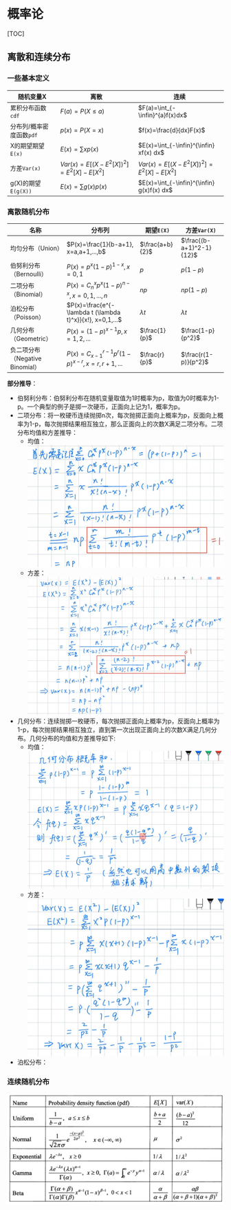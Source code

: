 # 概率论

[TOC]

## 离散和连续分布

### 一些基本定义

| 随机变量X                | 离散                                   | 连续                                       |
| ------------------------ | -------------------------------------- | ------------------------------------------ |
| 累积分布函数`cdf`        | $F(a) = P(X \leq a)$                   | $F(a)=\int_{-\infin}^{a}f(x)dx$            |
| 分布列/概率密度函数`pdf` | $p(x) = P(X=x)$                        | $f(x)=\frac{d}{dx}F(x)$                    |
| X的期望期望`E(x)`        | $E(x)=\sum xp(x)$                      | $E(x)=\int_{-\infin}^{\infin} xf(x) dx$    |
| 方差`Var(x)`             | $Var(x)=E[(X-E^2[X])^2]=E^2[X]-E[X^2]$ | $Var(x)=E[(X-E^2[X])^2]=E^2[X]-E[X^2]$     |
| g(X)的期望`E(g(X))`      | $E(x)=\sum g(x)p(x)$                   | $E(x)=\int_{-\infin}^{\infin} g(x)f(x) dx$ |

### 离散随机分布

| 名称                            | 分布列                                                    | 期望`E(X)`      | 方差`Var(X)`             |
| ------------------------------- | --------------------------------------------------------- | --------------- | ------------------------ |
| 均匀分布（Union）               | $P(x)=\frac{1}{b-a+1}, x=a,a+1,...,b$                     | $\frac{a+b}{2}$ | $\frac{(b-a+1)^2-1}{12}$ |
| 伯努利分布（Bernoulli）         | $P(x)=p^x (1-p)^{1-x}, x=0,1$                             | $p$             | $p(1-p)$                 |
| 二项分布（Binomial）            | $P(x)=C_n^x p^x (1-p)^{n-x}, x=0,1,...,n$                 | $np$            | $np(1-p)$                |
| 泊松分布（Poisson）             | $P(x)=\frac{e^{-\lambda t (\lambda t)^x}}{x!}, x=0,1,...$ | $\lambda t$     | $\lambda t$              |
| 几何分布（Geometric）           | $P(x)=(1-p)^{x-1}p, x=1,2,...$                            | $\frac{1}{p}$   | $\frac{1-p}{p^2}$        |
| 负二项分布（Negative Binomial） | $P(x)=C_{x-1}^{r-1} p^r (1-p)^{x-r}, x=r,r+1,...$         | $\frac{r}{p}$   | $\frac{r(1-p)}{p^2}$     |

**部分推导**：

- 伯努利分布：伯努利分布在随机变量取值为1时概率为p，取值为0时概率为1-p。一个典型的例子是掷一次硬币，正面向上记为1，概率为p。
- 二项分布：将一枚硬币连续抛掷n次，每次抛掷正面向上概率为p，反面向上概率为1-p，每次抛掷结果相互独立，那么正面向上的次数X满足二项分布。二项分布均值和方差推导：
  - 均值：![image-20231107211947113](../images/image-20231107211947113.png)
  - 方差：![image-20231107212009359](../images/image-20231107212009359.png)
- 几何分布：连续抛掷一枚硬币，每次抛掷正面向上概率为p，反面向上概率为1-p，每次抛掷结果相互独立，直到第一次出现正面向上的次数X满足几何分布。几何分布的均值和方差推导如下:
  - 均值：![image-20231107215257440](../images/image-20231107215257440.png)
  - 方差：![image-20231107215311741](../images/image-20231107215311741.png)
- 泊松分布：

### 连续随机分布

![image-20231107215539203](../images/image-20231107215539203.png)